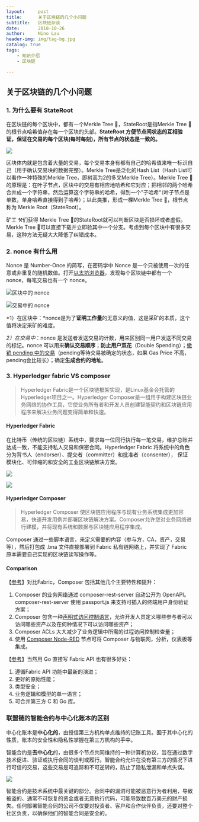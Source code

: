 ```yaml
---
layout:     post
title:      关于区块链的几个小问题
subtitle:   区块链杂谈
date:       2018-10-26
author:     Nino Lau
header-img: img/tag-bg.jpg
catalog: true
tags:
    - 知识介绍
    - 区块链

---
```


## 关于区块链的几个小问题

### 1. 为什么要有 StateRoot

在区块链的每个区块中，都有一个Merkle Tree 🌲，StateRoot是指Merkle Tree 🌲的根节点哈希值存在每一个区块的头部。**StateRoot 方便节点间状态的互相验证，保证在交易的每个区块(每时每刻)，所有节点的状态是一致的。**

![](https://ws2.sinaimg.cn/large/006tNbRwgy1fwjmy6bsk8j31be0lwdko.jpg)

区块体内就是包含着大量的交易，每个交易本身有都有自己的哈希值来唯一标识自己（用于确认交易块的数据完整）。Merkle Tree是泛化的Hash List（Hash List可以看作一种特殊的Merkle Tree，即树高为2的多叉Merkle Tree）。Merkle Tree 🌲的原理是：在叶子节点，区块中的交易有相应地哈希和它对应；把相邻的两个哈希合并成一个字符串，然后运算这个字符串的哈希，得到一个”子哈希“（叶子节点是单数，单身哈希直接得到子哈希）；以此类推，形成一棵Merkle Tree 🌲，根节点称为 Merkle Root（StateRoot）。

矿工 ⚒️们获得 Merkle Tree 🌲的StateRoot就可以判断区块是否损坏或者虚假。Merkle Tree 🌲可以直接下载并立即验其中一个分支。考虑到每个区块中有很多交易，这种方法无疑大大降低了纠错成本。

### 2. nonce 有什么用

Nonce 是 Number-Once 的简写，在密码学中 Nonce 是一个只被使用一次的任意或非重复的随机数值。打开[以太坊浏览器](https://etherscan.io/)，发现每个区块链中都有一个 nonce，每笔交易也有一个 nonce。

![区块中的 nonce](https://ws3.sinaimg.cn/large/006tNbRwgy1fwk7rrc84hj31kw0wqq9z.jpg)

![交易中的 nonce](https://ws4.sinaimg.cn/large/006tNbRwgy1fwk7rrny9ij31kw0wdn3h.jpg)

*1）在区块中：*nonce是为了**证明工作量**的无意义的值，这是采矿的本质，这个值将决定采矿的难度。

*2）在交易中*：nonce 是发送者发送交易的计数，用来区别同一用户发送不同交易的标记。nonce 可以用来**确认交易顺序**；**防止用户双花**（Double Spending）；[撤销 pending 中的交易](https://blog.csdn.net/wo541075754/article/details/79054937)（pending等待交易被确定的状态，如果 Gas Price 不高，pending会比较长）；确定**生成合约的地址**。

### 3. Hyperledger fabric VS composer

>  Hyperledger Fabric是一个区块链框架实现，是Linux基金会托管的Hyperledger项目之一。Hyperledger Composer是一组用于构建区块链业务网络的协作工具，它使业务所有者和开发人员创建智能契约和区块链应用程序来解决业务问题变得简单和快速。

####  Hyperledger Fabric

在比特币（传统的区块链）系统中，要求每一位同行执行每一笔交易，维护总账并达成一致，不能支持私人交易和保密合同。Hyperledger Fabric 将系统中的角色分为背书人（endorser）、提交者（committer）和批准者（consenter）， 保证模块化、可伸缩的和安全的工业区块链解决方案。

![](https://ws1.sinaimg.cn/large/006tNbRwgy1fwk9b20dhcj31kw12fkjl.jpg)

![](https://ws3.sinaimg.cn/large/006tNbRwgy1fwk9c5ht89j31kw0oaavu.jpg)

#### Hyperledger Composer

> Hyperledger Composer 使区块链应用程序与现有业务系统集成更加容易，快速开发用例并部署区块链解决方案。Composer允许您对业务网络进行建模，并将现有系统和数据与区块链应用程序集成。

Composer 通过一些脚本语言，来定义需要的内容（参与方，CA，资产，交易等），然后打包成 .bna 文件直接部署到 Fabric 私有链网络上，并实现了 Fabric 原本需要自己实现的区块链读写操作等。

#### Comparison

【[参考](https://blog.selman.org/2017/07/08/getting-started-with-blockchain-development/)】对比Fabric，Composer 包括其他几个主要特性和提升：

1. Composer 的业务网络通过 composer-rest-server 自动公开为 OpenAPI。 composer-rest-server 使用 passport.js 来支持可插入的终端用户身份验证方案；
2. Composer 包含一种[声明式访问控制语言](https://hyperledger.github.io/composer/reference/acl_language.html)，允许开发人员定义哪些参与者可以访问哪些资产以及在何种情况下可以访问哪些资产；
3. Composer ACLs 大大减少了业务逻辑中所需的过程访问控制检查量；
4. 使用 [Composer Node-RED](https://www.npmjs.com/package/node-red-contrib-hyperledger-composer)  节点可将 Composer 与物联网，分析，仪表板等集成。

【[参考](https://blog.selman.org/2017/07/08/getting-started-with-blockchain-development/)】当然用 Go 直接写 Fabric API 也有很多好处：

1. 遵循Fabric API 功能中最新的演进；
2. 更好的原始性能；
3. 类型安全；
4. 业务逻辑和模型的单一语言；
5. 可合并第三方 C 和 Go 库。

### 联盟链的智能合约与中心化账本的区别

中心化账本是**中心化的**，由授信第三方机构单点维持的记账工具。囿于其中心化的性质，账本的安全性和隐私性掌握在第三方机构的手中。

智能合约是**去中心化**的，由很多个节点共同维持的一种计算机协议，旨在通过数字技术促进、验证或执行合同的谈判或履行。智能合约允许在没有第三方的情况下进行可信的交易，这些交易是可追踪和不可逆转的，防止了隐私泄漏和单点失误。

![](https://ws4.sinaimg.cn/large/006tNbRwgy1fwkakddkogj30jm0h2gor.jpg)

智能合约是技术系统中最关键的部分。合同中的漏洞可能被恶意行为者利用，导致被盗的、通常不可恢复的资金或者无意执行代码，可能导致数百万美元的财产损失。任何部署智能合同的公司不仅要对投资者、客户和合作伙伴负责，还要对整个社区负责，以确保他们的智能合同是安全的。